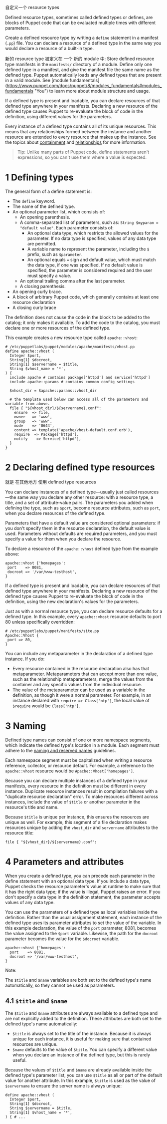 自定义一个 resource types 

Defined resource types, sometimes called defined types or defines, are blocks of Puppet code that can be evaluated multiple times with different parameters.

Create a defined resource type by writing a `define` statement in a manifest (`.pp`) file. You can declare a resource of a defined type in the same way you would declare a resource of a built-in type.

新的 resource type 被定义在 一个 新的 module 中: 
Store defined resource type manifests in the `manifests/` directory of a module. Define only one defined type in a manifest, and give the manifest file the same name as the defined type. Puppet automatically loads any defined types that are present in a valid module. See [module fundamentals](https://www.puppet.com/docs/puppet/8/modules_fundamentals#modules_fundamentals "You\") to learn more about module structure and usage.

If a defined type is present and loadable, you can declare resources of that defined type anywhere in your manifests. Declaring a new resource of the defined type causes Puppet to re-evaluate the block of code in the definition, using different values for the parameters.

Every instance of a defined type contains all of its unique resources. This means that any relationships formed between the instance and another resource are extended to every resource that makes up the instance. See the topics about [containment](https://www.puppet.com/docs/puppet/8/lang_containment#lang_containment "Containment is what controls the order in which the various parts of your Puppet code are executed. Containment is the relationship that resources have to classes and defined types, determining what has to happen before other things can happen.") and [relationships](https://www.puppet.com/docs/puppet/8/lang_relationships#lang_relationships "Resources are included and applied in the order they are defined in their manifest, but only if the resource has no implicit relationship with another resource, as this can affect the declared order. To manage a group of resources in a specific order, explicitly declare such relationships with relationship metaparameters, chaining arrows, and the require function.") for more information.

> Tip: Unlike many parts of Puppet code, define statements aren't expressions, so you can't use them where a value is expected.

# 1 Defining types

The general form of a define statement is:

- The `define` keyword.
- The name of the defined type.
- An optional parameter list, which consists of:
    - An opening parenthesis.
    - A comma-separated list of parameters, such as: `String $myparam = "default value"`. Each parameter consists of:
        - An optional data type, which restricts the allowed values for the parameter. If no data type is specified, values of any data type are permitted.
        - A variable name to represent the parameter, including the `$` prefix, such as `$parameter`.
        - An optional equals `=` sign and default value, which must match the data type, if one was specified. If no default value is specified, the parameter is considered required and the user must specify a value.
    - An optional trailing comma after the last parameter.
    - A closing parenthesis.
- An opening curly brace.
- A block of arbitrary Puppet code, which generally contains at least one resource declaration
- A closing curly brace

The definition does not cause the code in the block to be added to the catalog; it only makes it available. To add the code to the catalog, you must declare one or more resources of the defined type.

This example creates a new resource type called `apache::vhost`:
```
# /etc/puppetlabs/puppet/modules/apache/manifests/vhost.pp
define apache::vhost (
  Integer $port,
  String[1] $docroot,
  String[1] $servername = $title,
  String $vhost_name = '*',
) {
  include apache # contains package['httpd'] and service['httpd']
  include apache::params # contains common config settings

  $vhost_dir = $apache::params::vhost_dir

  # the template used below can access all of the parameters and variable from above.
  file { "${vhost_dir}/${servername}.conf":
    ensure  => file,
    owner   => 'www',
    group   => 'www',
    mode    => '0644',
    content => template('apache/vhost-default.conf.erb'),
    require  => Package['httpd'],
    notify    => Service['httpd'],
  }
}
```


# 2 Declaring defined type resources

就是 在其他地方 使用 defined type resources 

You can declare instances of a defined type—usually just called resources—the same way you declare any other resource: with a resource type, a title, and a set of attribute-value pairs. The parameters you added when defining the type, such as `$port`, become resource attributes, such as `port`, when you declare resources of the defined type.

Parameters that have a default value are considered optional parameters: if you don't specify them in the resource declaration, the default value is used. Parameters without defaults are required parameters, and you must specify a value for them when you declare the resource.

To declare a resource of the `apache::vhost` defined type from the example above:

```
apache::vhost {'homepages':
 port    => 8081,
 docroot => '/var/www-testhost', 
}
```

If a defined type is present and loadable, you can declare resources of that defined type anywhere in your manifests. Declaring a new resource of the defined type causes Puppet to re-evaluate the block of code in the definition, using the new declaration's values for the parameters.

Just as with a normal resource type, you can declare resource defaults for a defined type. In this example, every `apache::vhost` resource defaults to port 80 unless specifically overridden:

```
# /etc/puppetlabs/puppet/manifests/site.pp 
Apache::Vhost {
 port => 80,
}
```

You can include any metaparameter in the declaration of a defined type instance. If you do:
- Every resource contained in the resource declaration also has that metaparameter. Metaparameters that can accept more than one value, such as the relationship metaparameters, merge the values from the container and any specific values from the individual resource.
- The value of the metaparameter can be used as a variable in the definition, as though it were a normal parameter. For example, in an instance declared with `require => Class['ntp']`, the local value of `$require` would be `Class['ntp']`.


# 3 Naming

Defined type names can consist of one or more namespace segments, which indicate the defined type's location in a module. Each segment must adhere to the [naming and reserved names](https://www.puppet.com/docs/puppet/8/lang_reserved#lang_reserved_words) guidelines.

Each namespace segment must be capitalized when writing a resource reference, collector, or resource default. For example, a reference to the `apache::vhost` resource would be `Apache::Vhost['homepages']`.

Because you can declare multiple instances of a defined type in your manifests, every resource in the definition must be different in every instance. Duplicate resource instances result in compilation failures with a "duplicate resource declaration" error. To make resources different across instances, include the value of `$title` or another parameter in the resource's title and name.

Because `$title` is unique per instance, this ensures the resources are unique as well. For example, this segment of a file declaration makes resources unique by adding the `vhost_dir` and `servername` attributes to the resource title:

```
file { "${vhost_dir}/${servername}.conf": 
```

# 4 Parameters and attributes

When you create a defined type, you can precede each parameter in the define statement with an optional data type. If you include a data type, Puppet checks the resource parameter's value at runtime to make sure that it has the right data type; if the value is illegal, Puppet raises an error. If you don't specify a data type in the definition statement, the parameter accepts values of any data type.

You can use the parameters of a defined type as local variables inside the definition. Rather than the usual assignment statement, each instance of the defined type uses its parameter attributes to set the value of the variable. In this example declaration, the value of the `port` parameter, 8081, becomes the value assigned to the `$port` variable. Likewise, the path for the `docroot` parameter becomes the value for the `$docroot` variable.

```
apache::vhost {'homepages': 
  port    => 8081,  
  docroot => '/var/www-testhost', 
}
```

Note:

The `$title` and `$name` variables are both set to the defined type's name automatically, so they cannot be used as parameters.


## 4.1 `$title` and `$name`

The `$title` and `$name` attributes are always available to a defined type and are not explicitly added to the definition. These attributes are both set to the defined type's name automatically:

- `$title` is always set to the title of the instance. Because it is always unique for each instance, it is useful for making sure that contained resources are unique.
- `$name` defaults to the value of `$title`. You can specify a different value when you declare an instance of the defined type, but this is rarely useful.

Because the values of `$title` and `$name` are already available inside the defined type's parameter list, you can use `$title` as all or part of the default value for another attribute. In this example, `$title` is used as the value of `$servername` to ensure the server name is always unique:

```
define apache::vhost ( 
  Integer $port, 
  String[1] $docroot, 
  String $servername = $title, 
  String[1] $vhost_name = '*', 
) { # ...
```
